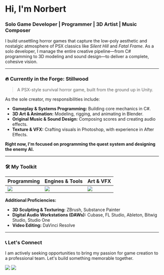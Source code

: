 # Hi, I'm Norbert

### Solo Game Developer | Programmer | 3D Artist | Music Composer

I build unsettling horror games that capture the low-poly aesthetic and nostalgic atmosphere of PSX classics like *Silent Hill* and *Fatal Frame*. As a solo developer, I manage the entire creative pipeline—from C# programming to 3D modeling and sound design—to deliver a complete, cohesive vision.

---

### 🔥 Currently in the Forge: Stillwood

> A PSX-style survival horror game, built from the ground up in Unity.

<a href="https://github.com/norbertnoir/Stillwood">
</a>

As the sole creator, my responsibilities include:
*   **Gameplay & Systems Programming:** Building core mechanics in C#.
*   **3D Art & Animation:** Modeling, rigging, and animating in Blender.
*   **Original Music & Sound Design:** Composing scores and creating audio effects.
*   **Texture & VFX:** Crafting visuals in Photoshop, with experience in After Effects.

**Right now, I'm focused on programming the quest system and designing the enemy AI.**

---
### 🛠️ My Toolkit

| Programming                                        | Engines & Tools                                        | Art & VFX                                                  |
| -------------------------------------------------- | ------------------------------------------------------ | ---------------------------------------------------------- |
| <img src="https://skillicons.dev/icons?i=cs,cpp,c,py,java" /> | <img src="https://skillicons.dev/icons?i=unity,unreal,git" /> | <img src="https://skillicons.dev/icons?i=blender,photoshop,ae" /> |

**Additional Proficiencies:**
*   **3D Sculpting & Texturing:** ZBrush, Substance Painter
*   **Digital Audio Workstations (DAWs):** Cubase, FL Studio, Ableton, Bitwig Studio, Studio One
*   **Video Editing:** DaVinci Resolve

---

### 📞 Let's Connect

I am actively seeking opportunities to bring my passion for game creation to a professional team. Let's build something memorable together.

[<img src="https://skillicons.dev/icons?i=gmail" />](mailto:[norbertwyzykowskii@gmail.com])
[<img src="https://skillicons.dev/icons?i=linkedin" />](https://www.linkedin.com/in/norbert-wyzykowski)
